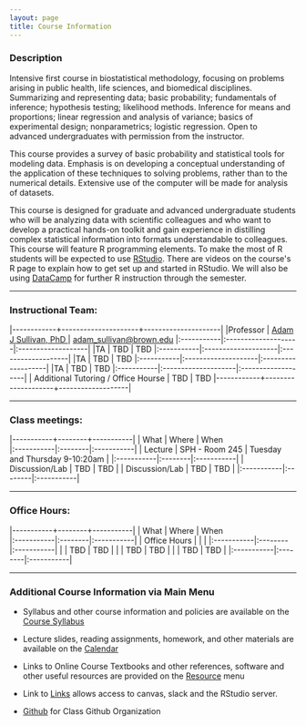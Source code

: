 ```yaml
---
layout: page
title: Course Information
---
```

### Description



Intensive first course in biostatistical methodology, focusing on problems arising in public health, life sciences, and biomedical disciplines. Summarizing and representing data; basic probability; fundamentals of inference; hypothesis testing; likelihood methods. Inference for means and proportions; linear regression and analysis of variance; basics of experimental design; nonparametrics; logistic regression. Open to advanced undergraduates with permission from the instructor.


This course provides a survey of basic probability and statistical tools for modeling data.  Emphasis is on developing a conceptual understanding of the application of these techniques to solving problems, rather than to the numerical details. Extensive use of the computer will be made for analysis of datasets.



This course is designed for graduate and advanced undergraduate students who will be analyzing data with scientific colleagues and who want to develop a practical hands-on toolkit and gain experience in distilling complex statistical information into formats understandable to colleagues. This course will feature R programming elements. To make the most of R students will be expected to use [RStudio](https://www.rstudio.com/). There are videos on the course's R page to explain how to get set up and started in RStudio. We will also be using [DataCamp](https://www.datacamp.com) for further R instruction through the semester. 



* * *

### Instructional Team:

|------------+---------------------+---------------------|
|Professor   | [Adam J Sullivan, PhD ](https://vivo.brown.edu/display/asulliv3) | [adam_sullivan@brown.edu](mailto:adam_sullivan@brown.edu)
|:-----------|:--------------------|:-------------------|
|TA         | TBD   | TBD
|:-----------|:--------------------|:-------------------|
|TA         | TBD   | TBD
|:-----------|:--------------------|:-------------------|
|TA         | TBD   | TBD
|:-----------|:--------------------|:-------------------|
| Additional Tutoring / Office Hourse         | TBD   | TBD
|------------+--------------------+-------------------|



* * *

### Class meetings:



|-----------+--------+-----------|
| What    |  Where | When      
|:-----------|:--------|:-----------|
| Lecture |  SPH - Room 245 |  Tuesday and Thursday  9-10:20am |
|:-----------|:--------|:-----------|
| Discussion/Lab  |  TBD | TBD | 
| Discussion/Lab  |  TBD | TBD | 
|:-----------|:--------|:-----------|


* * *

### Office Hours:

|-----------+--------+-----------|
| What    |  Where | When      
|:-----------|:--------|:-----------|
| Office Hours |  |   |
|:-----------|:--------|:-----------|
| |  TBD | TBD | 
|  |  TBD | TBD | 
|  |  TBD | TBD | 
|:-----------|:--------|:-----------|


* * * 

### Additional Course Information via Main Menu

* Syllabus and other course information and policies are available on the [Course
Syllabus]({{site.baseurl}}/syllabus)

* Lecture slides, reading assignments, homework, and other materials
are available on the  [Calendar]({{site.baseurl}}/calendar)

* Links to Online Course Textbooks and other references, software  and other
  useful resources are provided on the
  [Resource]({{site.baseurl}}/resources) menu

* Link to [Links]({{site.baseurl}}/links) allows access to canvas, slack and the RStudio server. 

* [Github](http://github.com/php-1510-2510) for Class Github Organization
  
  





